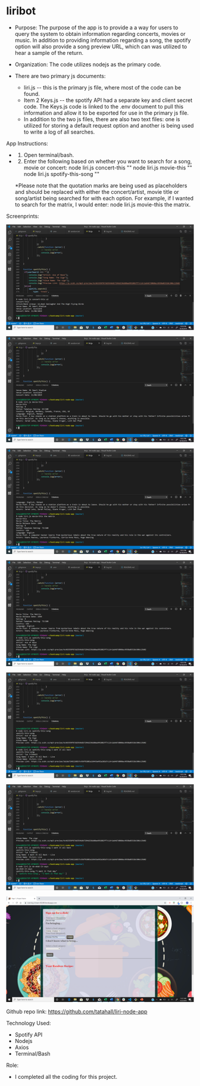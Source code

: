 # liribot
* Purpose:
The purpose of the app is to provide a a way for users to query the system to obtain information regarding concerts, movies or music.  In addition to providing information regarding a song, the spotify option will also provide a song preview URL, which can was utilized to hear a sample of the return.

* Organization:
The code utilizes nodejs as the primary code.

* There are two primary js documents:
    * liri.js -- this is the primary js file, where most of the code can be found. 
    * Item 2 Keys.js -- the spotify API had a separate key and client secret code.  The Keys.js code is linked to the .env document to pull this information and allow it to be exported for use in the primary js file.
    * In addition to the two js files, there are also two text files: one is utilized for storing a default request option and another is being used to write a log of all searches.

App Instructions:
* 1. Open terminal/bash.
* 2. Enter the following based on whether you want to search for a song, movie or concert:
    node liri.js concert-this ""
    node liri.js movie-this ""
    node liri.js spotify-this-song ""

    *Please note that the quotation marks are being used as placeholders and should be replaced with either the concert/artist, movie title or song/artist being searched for with each option.  For example, if I wanted to search for the matrix, I would enter: node liri.js movie-this the matrix.

Screenprints:
<p><img src="/images/image 1.png"/></p>
<p><img src="/images/image 2.png"/></p>
<p><img src="/images/image 3.png"/></p>
<p><img src="/images/image 4.png"/></p>
<p><img src="/images/image 5.png"/></p>
<p><img src="/images/image 6.png"/></p>
<p><img src="/images/scrnprnt1.png"/></p>

Github repo link:
https://github.com/tatahall/liri-node-app


Technology Used:
* Spotify API
* Nodejs
* Axios
* Terminal/Bash

Role:
* I completed all the coding for this project.
